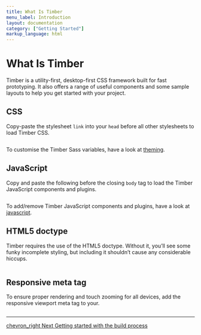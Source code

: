```yaml
---
title: What Is Timber
menu_label: Introduction
layout: documentation
category: ["Getting Started"]
markup_language: html
---
```


<div class="section-block">
  <div class="row pt-40 pt-md-40">
    <!-- Content Inner -->
    <div class="col w-9/12 w-md-full order-2 content-inner">
      <h1 class="font-light">What Is Timber</h1>
      <p class="text-large">Timber is a utility-first, desktop-first CSS framework built for fast prototyping. It also offers a range of useful components and some sample layouts to help you get started with your project.</p>
      <h2 class="font-light text-huge">CSS</h2>
      <p>Copy-paste the stylesheet <code class="color-indigo font-bold">link</code> into your <code class="color-indigo font-bold">head</code> before all other stylesheets to load Timber CSS.</p>
      <!-- code -->
      <div class="rounded p-20 overflow-y-scroll mb-20 bg-gradient-grey-ultralight border-l border-4 border-solid border-indigo">
        <pre class="m-0 language-js"><code class="inline-block scrolling-touch"><!--<link rel="stylesheet" href="css/timber.min.css"">--></code></pre>
      </div>
      <!-- code -->
      <p>To customise the Timber Sass variables, have a look at <a href="getting-started-theming.html">theming</a>.</p>
      <h2 class="font-light text-huge">JavaScript</h2>
      <p>Copy and paste the following before the closing <code class="color-indigo font-bold">body</code> tag to load the Timber JavaScript components and plugins.</p>
      <!-- code -->
      <div class="rounded p-20 overflow-y-scroll mb-20 bg-gradient-grey-ultralight border-l border-4 border-solid border-indigo">
        <pre class="m-0 language-js"><code class="inline-block scrolling-touch"><!--<script src="js/tm.core.min.js"></script>--></code></pre>
      </div>
      <!-- code -->
      <p>To add/remove Timber JavaScript components and plugins, have a look at <a href="getting-started-javascript.html">javascript</a>.</p>
      <h2 class="font-light text-huge">HTML5 doctype</h2>
      <p>Timber requires the use of the HTML5 doctype. Without it, you’ll see some funky incomplete styling, but including it shouldn’t cause any considerable hiccups.</p>
      <!-- code -->
      <div class="rounded p-20 overflow-y-scroll mb-0 bg-gradient-grey-ultralight border-l border-4 border-solid border-indigo">
        <pre class="m-0 language-js"><code class="inline-block scrolling-touch"><!--<!doctype html>
<html lang="en">
  ...
</html>--></code></pre>
      </div>
      <!-- code -->
      <h2 class="font-light text-huge">Responsive meta tag</h2>
      <p>To ensure proper rendering and touch zooming for all devices, add the responsive viewport meta tag to your.</p>
      <!-- code -->
      <div class="rounded p-20 overflow-y-scroll mb-20 bg-gradient-grey-ultralight border-l border-4 border-solid border-indigo">
        <pre class="m-0 language-js"><code class="inline-block scrolling-touch"><!--<meta name="viewport" content="width=device-width, initial-scale=1, shrink-to-fit=no">--></code></pre>
      </div>
      <!-- code -->
      <hr class="mt-50">
      <a href="getting-started-installation.html" title="Next Page" class="pagination-link button border-none flex flex-row-reverse justify-start justify-sm-between w-auto pr-0 m-0 right bg-transparent bg-hover-transparent left-sm color-grey color-hover-grey-darkest">
        <span class="icon-material mr-0 ml-10">chevron_right</span>
        <span class="mt-0 mr-20">
          <span class="leading-none text-tiny uppercase">Next</span>
          <span class="block text-large">Getting started with the build process</span>
        </span>
      </a>
    </div>
    <!-- Content Inner End -->
		<!-- {{ sidebar }} -->
  </div>
</div>

